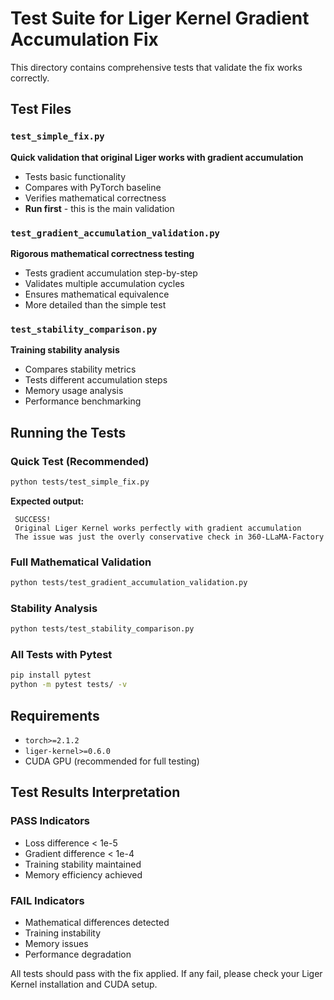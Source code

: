 # Test Suite for Liger Kernel Gradient Accumulation Fix

This directory contains comprehensive tests that validate the fix works correctly.

## Test Files

### `test_simple_fix.py` 
**Quick validation that original Liger works with gradient accumulation**
- Tests basic functionality
- Compares with PyTorch baseline  
- Verifies mathematical correctness
- **Run first** - this is the main validation

### `test_gradient_accumulation_validation.py`
**Rigorous mathematical correctness testing**
- Tests gradient accumulation step-by-step
- Validates multiple accumulation cycles  
- Ensures mathematical equivalence
- More detailed than the simple test

### `test_stability_comparison.py`
**Training stability analysis**
- Compares stability metrics
- Tests different accumulation steps
- Memory usage analysis
- Performance benchmarking

## Running the Tests

### Quick Test (Recommended)
```bash
python tests/test_simple_fix.py
```
**Expected output:**
```
 SUCCESS!
 Original Liger Kernel works perfectly with gradient accumulation
 The issue was just the overly conservative check in 360-LLaMA-Factory
```

### Full Mathematical Validation
```bash
python tests/test_gradient_accumulation_validation.py
```

### Stability Analysis
```bash
python tests/test_stability_comparison.py
```

### All Tests with Pytest
```bash
pip install pytest
python -m pytest tests/ -v
```

## Requirements

- `torch>=2.1.2`
- `liger-kernel>=0.6.0` 
- CUDA GPU (recommended for full testing)

## Test Results Interpretation

###  PASS Indicators
- Loss difference < 1e-5
- Gradient difference < 1e-4  
- Training stability maintained
- Memory efficiency achieved

###  FAIL Indicators  
- Mathematical differences detected
- Training instability
- Memory issues
- Performance degradation

All tests should pass with the fix applied. If any fail, please check your Liger Kernel installation and CUDA setup.